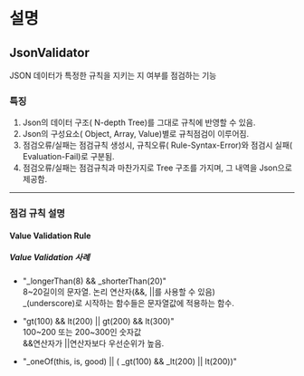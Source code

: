 # 설명
## JsonValidator
JSON 데이터가 특정한 규칙을 지키는 지 여부를 점검하는 기능

### 특징
1. Json의 데이터 구조( N-depth Tree)를 그대로 규칙에 반영할 수 있음.
2. Json의 구성요소( Object, Array, Value)별로 규칙점검이 이루어짐.
3. 점검오류/실패는 점검규칙 생성시, 규칙오류( Rule-Syntax-Error)와 점검시 실패( Evaluation-Fail)로 구분됨.
4. 점검오류/실패는 점검규칙과 마찬가지로 Tree 구조를 가지며, 그 내역을 Json으로 제공함.

------------------

### 점검 규칙 설명

#### Value Validation Rule

##### Value Validation 사례
- "_longerThan(8) && _shorterThan(20)"  
   8~20길이의 문자열. 논리 연산자(&&, ||를 사용할 수 있음)   
   _(underscore)로 시작하는 함수들은 문자열값에 적용하는 함수.


- "gt(100) && lt(200) || gt(200) && lt(300)"   
   100~200 또는 200~300인 숫자값  
   &&연산자가 ||연산자보다 우선순위가 높음.


- "_oneOf(this, is, good) || ( _gt(100) && _lt(200) || lt(200))"
  



    

